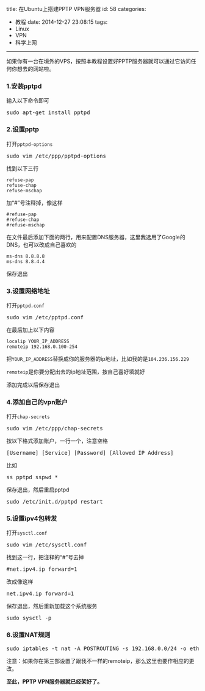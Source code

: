 title: 在Ubuntu上搭建PPTP VPN服务器
id: 58
categories:
  - 教程
date: 2014-12-27 23:08:15
tags: 
 - Linux
 - VPN
 - 科学上网
---

如果你有一台在境外的VPS，按照本教程设置好PPTP服务器就可以通过它访问任何你想去的网站啦。

<!--more-->

### 1.安装pptpd
输入以下命令即可
<pre>sudo apt-get install pptpd</pre>
### 2.设置pptp
打开`pptpd-options`
<pre>sudo vim /etc/ppp/pptpd-options</pre>

找到以下三行
```plain
refuse-pap
refuse-chap
refuse-mschap
```
加“#”号注释掉，像这样
```plain
#refuse-pap
#refuse-chap
#refuse-mschap
```
在文件最后添加下面的两行，用来配置DNS服务器，这里我选用了Google的DNS，也可以改成自己喜欢的
```plain
ms-dns 8.8.8.8
ms-dns 8.8.4.4
```
保存退出

### 3.设置网络地址
打开`pptpd.conf`
<pre>sudo vim /etc/pptpd.conf</pre>
在最后加上以下内容
```plain
localip YOUR_IP_ADDRESS
remoteip 192.168.0.100-254
```
把`YOUR_IP_ADDRESS`替换成你的服务器的ip地址，比如我的是`104.236.156.229`

`remoteip`是你要分配出去的ip地址范围，按自己喜好填就好

添加完成以后保存退出

### 4.添加自己的vpn账户
打开`chap-secrets`
<pre>sudo vim /etc/ppp/chap-secrets</pre>
按以下格式添加账户，一行一个，注意空格
<pre>[Username] [Service] [Password] [Allowed IP Address]</pre>
比如
<pre>ss pptpd sspwd *</pre>
保存退出，然后重启pptpd
<pre>sudo /etc/init.d/pptpd restart</pre>
### 5.设置ipv4包转发
打开`sysctl.conf`
<pre>sudo vim /etc/sysctl.conf</pre>
找到这一行，把注释的“#”号去掉
<pre>#net.ipv4.ip_forward=1</pre>
改成像这样
<pre>net.ipv4.ip_forward=1</pre>
保存退出，然后重新加载这个系统服务
<pre>sudo sysctl -p</pre>
### 6.设置NAT规则
<pre>sudo iptables -t nat -A POSTROUTING -s 192.168.0.0/24 -o eth0 -j MASQUERADE</pre>
注意：如果你在第三部设置了跟我不一样的remoteip，那么这里也要作相应的更改。

**至此，PPTP VPN服务器就已经架好了。**